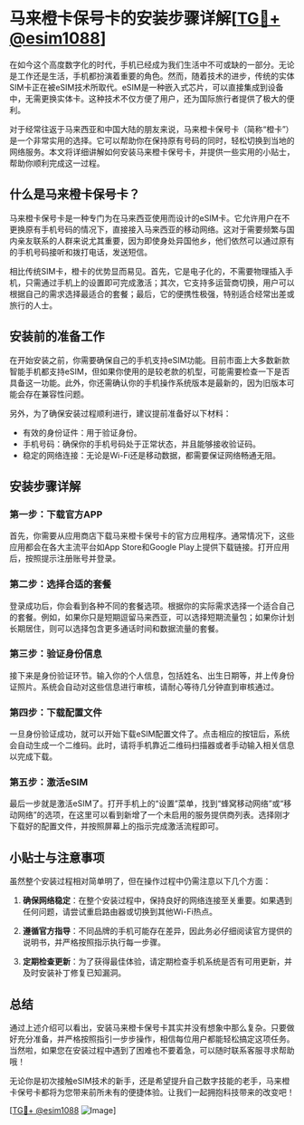 # 马来橙卡保号卡的安装步骤详解[[TG💪+ @esim1088](https://t.me/s/esim1088)]

在如今这个高度数字化的时代，手机已经成为我们生活中不可或缺的一部分。无论是工作还是生活，手机都扮演着重要的角色。然而，随着技术的进步，传统的实体SIM卡正在被eSIM技术所取代。eSIM是一种嵌入式芯片，可以直接集成到设备中，无需更换实体卡。这种技术不仅方便了用户，还为国际旅行者提供了极大的便利。

对于经常往返于马来西亚和中国大陆的朋友来说，马来橙卡保号卡（简称“橙卡”）是一个非常实用的选择。它可以帮助你在保持原有号码的同时，轻松切换到当地的网络服务。本文将详细讲解如何安装马来橙卡保号卡，并提供一些实用的小贴士，帮助你顺利完成这一过程。

## 什么是马来橙卡保号卡？

马来橙卡保号卡是一种专门为在马来西亚使用而设计的eSIM卡。它允许用户在不更换原有手机号码的情况下，直接接入马来西亚的移动网络。这对于需要频繁与国内亲友联系的人群来说尤其重要，因为即使身处异国他乡，他们依然可以通过原有的手机号码接听和拨打电话，发送短信。

相比传统SIM卡，橙卡的优势显而易见。首先，它是电子化的，不需要物理插入手机，只需通过手机上的设置即可完成激活；其次，它支持多运营商切换，用户可以根据自己的需求选择最适合的套餐；最后，它的便携性极强，特别适合经常出差或旅行的人士。

## 安装前的准备工作

在开始安装之前，你需要确保自己的手机支持eSIM功能。目前市面上大多数新款智能手机都支持eSIM，但如果你使用的是较老款的机型，可能需要检查一下是否具备这一功能。此外，你还需确认你的手机操作系统版本是最新的，因为旧版本可能会存在兼容性问题。

另外，为了确保安装过程顺利进行，建议提前准备好以下材料：
- 有效的身份证件：用于验证身份。
- 手机号码：确保你的手机号码处于正常状态，并且能够接收验证码。
- 稳定的网络连接：无论是Wi-Fi还是移动数据，都需要保证网络畅通无阻。

## 安装步骤详解

### 第一步：下载官方APP

首先，你需要从应用商店下载马来橙卡保号卡的官方应用程序。通常情况下，这些应用都会在各大主流平台如App Store和Google Play上提供下载链接。打开应用后，按照提示注册账号并登录。

### 第二步：选择合适的套餐

登录成功后，你会看到各种不同的套餐选项。根据你的实际需求选择一个适合自己的套餐。例如，如果你只是短期逗留马来西亚，可以选择短期流量包；如果你计划长期居住，则可以选择包含更多通话时间和数据流量的套餐。

### 第三步：验证身份信息

接下来是身份验证环节。输入你的个人信息，包括姓名、出生日期等，并上传身份证照片。系统会自动对这些信息进行审核，请耐心等待几分钟直到审核通过。

### 第四步：下载配置文件

一旦身份验证成功，就可以开始下载eSIM配置文件了。点击相应的按钮后，系统会自动生成一个二维码。此时，请将手机靠近二维码扫描器或者手动输入相关信息以完成下载。

### 第五步：激活eSIM

最后一步就是激活eSIM了。打开手机上的“设置”菜单，找到“蜂窝移动网络”或“移动网络”的选项，在这里可以看到新增了一个未启用的服务提供商列表。选择刚才下载好的配置文件，并按照屏幕上的指示完成激活流程即可。

## 小贴士与注意事项

虽然整个安装过程相对简单明了，但在操作过程中仍需注意以下几个方面：

1. **确保网络稳定**：在整个安装过程中，保持良好的网络连接至关重要。如果遇到任何问题，请尝试重启路由器或切换到其他Wi-Fi热点。
   
2. **遵循官方指导**：不同品牌的手机可能存在差异，因此务必仔细阅读官方提供的说明书，并严格按照指示执行每一步骤。

3. **定期检查更新**：为了获得最佳体验，请定期检查手机系统是否有可用更新，并及时安装补丁修复已知漏洞。

## 总结

通过上述介绍可以看出，安装马来橙卡保号卡其实并没有想象中那么复杂。只要做好充分准备，并严格按照指引一步步操作，相信每位用户都能轻松搞定这项任务。当然啦，如果您在安装过程中遇到了困难也不要着急，可以随时联系客服寻求帮助哦！

无论你是初次接触eSIM技术的新手，还是希望提升自己数字技能的老手，马来橙卡保号卡都将为您带来前所未有的便捷体验。让我们一起拥抱科技带来的改变吧！

[[TG💪+ @esim1088](https://t.me/s/esim1088) ![Image](https://i.postimg.cc/4NQfJmqS/Snipaste-2025-05-13-00-14-12.png)]